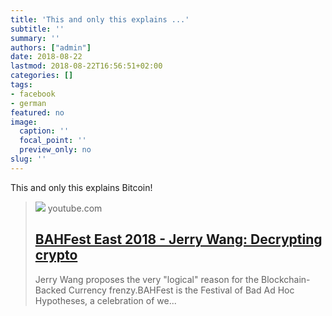 ```yaml
---
title: 'This and only this explains ...'
subtitle: ''
summary: ''
authors: ["admin"]
date: 2018-08-22
lastmod: 2018-08-22T16:56:51+02:00
categories: []
tags:
- facebook
- german
featured: no
image:
  caption: ''
  focal_point: ''
  preview_only: no
slug: ''
---
```

This and only this explains Bitcoin!
> [![](https://i.ytimg.com/vi/uNOLQGk7QLk/maxresdefault.jpg)](https://www.youtube.com/watch?v=uNOLQGk7QLk)
> youtube.com
> ## [BAHFest East 2018 - Jerry Wang: Decrypting crypto](https://www.youtube.com/watch?v=uNOLQGk7QLk)
>
>Jerry Wang proposes the very "logical" reason for the Blockchain-Backed Currency frenzy.BAHFest is the Festival of Bad Ad Hoc Hypotheses, a celebration of we...


